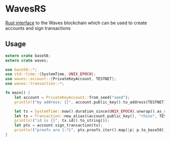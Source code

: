 # WavesRS

[Rust interface](https://github.com/petermz/WavesRs) to the Waves blockchain which can be used to create accounts and sign transactions

## Usage

```rust
extern crate base58;
extern crate waves;

use base58::*;
use std::time::{SystemTime, UNIX_EPOCH};
use waves::account::{PrivateKeyAccount, TESTNET};
use waves::transaction::*;

fn main() {
    let account = PrivateKeyAccount::from_seed("seed");
    println!("my address: {}", account.public_key().to_address(TESTNET).to_string());

    let ts = SystemTime::now().duration_since(UNIX_EPOCH).unwrap().as_secs() * 1000;
    let tx = Transaction::new_alias(&account.public_key(), "rhino", TESTNET, 100000, ts);
    println!("id is {}", tx.id().to_string());
    let ptx = account.sign_transaction(tx);
    println!("proofs are {:?}", ptx.proofs.iter().map(|p| p.to_base58()).collect::<Vec<String>>());
}
```
